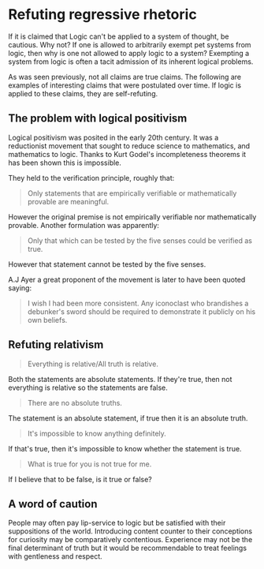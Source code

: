 # Refuting regressive rhetoric

If it is claimed that Logic can't be applied to a system of thought, be
cautious.  Why not? If one is allowed to arbitrarily exempt pet systems from
logic, then why is one not allowed to apply logic to a system? Exempting a
system from logic is often a tacit admission of its inherent logical problems.


As was seen previously, not all claims are true claims. The following are
examples of interesting claims that were postulated over time. If logic is
applied to these claims, they are self-refuting.

## The problem with logical positivism

Logical positivism was posited in the early 20th century. It was a reductionist
movement that sought to reduce science to mathematics, and mathematics to
logic. Thanks to Kurt Godel's incompleteness theorems it has been shown this is
impossible.

They held to the verification principle, roughly that:

> Only statements that are empirically verifiable or mathematically provable
> are meaningful.

However the original premise is not empirically verifiable nor mathematically
provable. Another formulation was apparently:

> Only that which can be tested by the five senses could be verified as true.

However that statement cannot be tested by the five senses.

A.J Ayer a great proponent of the movement is later to have been quoted saying:

> I wish I had been more consistent. Any iconoclast who brandishes a debunker's
> sword should be required to demonstrate it publicly on his own beliefs.

## Refuting relativism

> Everything is relative/All truth is relative.

Both the statements are absolute statements. If they're true, then not
everything is relative so the statements are false.

> There are no absolute truths.

The statement is an absolute statement, if true then it is an absolute truth.

> It's impossible to know anything definitely.

If that's true, then it's impossible to know whether the statement is true.

> What is true for you is not true for me.

If I believe that to be false, is it true or false?

## A word of caution

People may often pay lip-service to logic but be satisfied with their
suppositions of the world. Introducing content counter to their conceptions for
curiosity may be comparatively contentious. Experience may not be the final
determinant of truth but it would be recommendable to treat feelings with
gentleness and respect.
